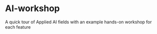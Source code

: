 # AI-workshop

A quick tour of Applied AI fields with an example hands-on workshop for each feature
